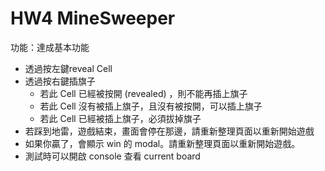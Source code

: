 # HW4 MineSweeper

功能：達成基本功能

- 透過按左鍵reveal Cell
- 透過按右鍵插旗子
    - 若此 Cell 已經被按開 (revealed) ，則不能再插上旗子
    - 若此 Cell 沒有被插上旗子，且沒有被按開，可以插上旗子
    - 若此 Cell 已經被插上旗子，必須拔掉旗子
- 若踩到地雷，遊戲結束，畫面會停在那邊，請重新整理頁面以重新開始遊戲
- 如果你贏了，會顯示 win 的 modal。請重新整理頁面以重新開始遊戲。
- 測試時可以開啟 console 查看 current board
